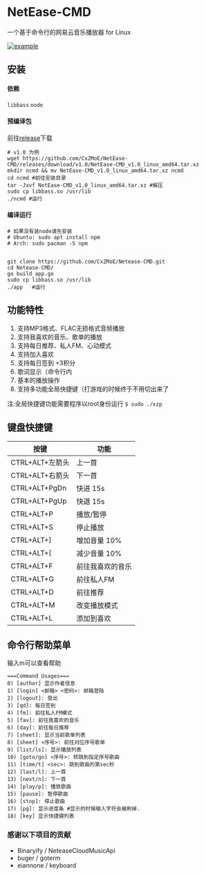 # NetEase-CMD
一个基于命令行的网易云音乐播放器 for Linux

[![example](https://github.com/CxZMoE/NetEase-CMD/raw/master/image/example.gif)](https://github.com/CxZMoE/NetEase-CMD)

## 安装
#### 依赖
`libbass`
`node`

#### 预编译包
前往[release](https://github.com/CxZMoE/NetEase-CMD/releases/)下载

```shell script
# v1.0 为例
wget https://github.com/CxZMoE/NetEase-CMD/releases/download/v1.0/NetEase-CMD_v1.0_linux_amd64.tar.xz
mkdir ncmd && mv NetEase-CMD_v1.0_linux_amd64.tar.xz ncmd
cd ncmd #前往安装目录
tar -Jxvf NetEase-CMD_v1.0_linux_amd64.tar.xz #解压
sudo cp libbass.so /usr/lib
./ncmd #运行
```

#### 编译运行
```shell script
# 如果没有装node请先安装
# Ubuntu: sudo apt install npm
# Arch: sudo pacman -S npm


git clone https://github.com/CxZMoE/Netease-CMD.git
cd Netease-CMD/
go build app.go
sudo cp libbass.so /usr/lib
./app   #运行
```

## 功能特性
1. 支持MP3格式、FLAC无损格式音频播放
1. 支持我喜欢的音乐、歌单的播放
1. 支持每日推荐、私人FM、心动模式
1. 支持加入喜欢
1. 支持每日签到 +3积分
1. 歌词显示（命令行内
1. 基本的播放操作
1. 支持多功能全局快捷键（打游戏的时候终于不用切出来了

注:全局快捷键功能需要程序以root身份运行 `$ sudo ./xzp`

## 键盘快捷键		
| 按键   | 功能          |
| ----- | --------------- | 
| CTRL+ALT+左箭头| 上一首|
| CTRL+ALT+右箭头     | 下一首 | 
| CTRL+ALT+PgDn| 快进 15s|
| CTRL+ALT+PgUp|快退 15s|
| CTRL+ALT+P| 播放/暂停|
| CTRL+ALT+S| 停止播放|
| CTRL+ALT+]| 增加音量 10%|
| CTRL+ALT+[| 减少音量 10%|
| CTRL+ALT+F| 前往我喜欢的音乐|
| CTRL+ALT+G| 前往私人FM|
| CTRL+ALT+D| 前往推荐|
| CTRL+ALT+M| 改变播放模式|
| CTRL+ALT+L| 添加到喜欢|

## 命令行帮助菜单
输入m可以查看帮助

```shell script
===Command Usages===
0) [author] 显示作者信息
1) [login] <邮箱> <密码>: 邮箱登陆
2) [logout]: 登出
3) [qd]: 每日签到
4) [fm]: 前往私人FM模式
5) [fav]: 前往我喜欢的音乐
6) [day]: 前往每日推荐
7) [sheet]: 显示当前歌单列表
8) [sheet] <序号>: 前往对应序号歌单
9) [list/ls]: 显示播放列表
10) [goto/go] <序号>: 转跳到指定序号歌曲
11) [time/t] <sec>: 跳到歌曲的第sec秒
12) [last/l]: 上一首
13) [next/n]: 下一首
14) [play/p]: 播放歌曲
15) [pause]: 暂停歌曲
16) [stop]: 停止歌曲
17) [pg]: 显示进度条 #显示的时候输入字符会被刷掉.
18) [key] 显示快捷键列表
```

### 感谢以下项目的贡献
* Binaryify / NeteaseCloudMusicApi 
* buger / goterm 
* eiannone / keyboard 